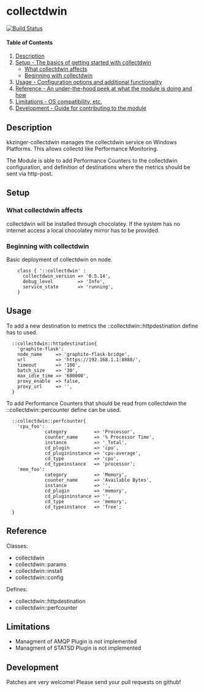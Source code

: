 # collectdwin
[![Build Status](https://travis-ci.com/kkzinger/kkzinger-collectdwin.svg?token=yPyCdfT7MLbXsdDVmTkE&branch=master)](https://travis-ci.com/kkzinger/kkzinger-collectdwin)
#### Table of Contents

1. [Description](#description)
2. [Setup - The basics of getting started with collectdwin](#setup)
    * [What collectdwin affects](#what-collectdwin-affects)
    * [Beginning with collectdwin](#beginning-with-collectdwin)
3. [Usage - Configuration options and additional functionality](#usage)
4. [Reference - An under-the-hood peek at what the module is doing and how](#reference)
5. [Limitations - OS compatibility, etc.](#limitations)
6. [Development - Guide for contributing to the module](#development)

## Description

kkzinger-collectdwin manages the collectdwin service on Windows Platforms. This allows 
collectd like Performance Monitoring.

The Module is able to add Performance Counters to the collectdwin configuration, and definition of destinations where the metrics should be sent via http-post. 

## Setup

### What collectdwin affects

collectdwin will be installed through chocolatey. If the system has no internet access 
a local chocolatey mirror has to be provided.

### Beginning with collectdwin

Basic deployment of collectdwin on node.
~~~puppet
    class { '::collectdwin' :
      collectdwin_version => '0.5.14',
      debug_level         => 'Info',
      service_state       => 'running',
    }
~~~

## Usage

To add a new destination to metrics the ::collectdwin::httpdestination define has to 
used.

~~~puppet
  ::collectdwin::httpdestination{
    'graphite-flask': 
    node_name     => 'graphite-flask-bridge',
    url           => 'https://192.168.1.1:8888/',
    timeout       => '100',
    batch_size    => '30',
    max_idle_time => '600000',
    proxy_enable  => false,
    proxy_url     => '',
  }                                                                                                                                                            
~~~

To add Performance Counters that should be read from collectdwin the ::collectdwin::percounter define can be used.

~~~puppet
  ::collectdwin::perfcounter{
    'cpu_foo':     
              category          => 'Processor',
              counter_name      => '% Processor Time',
              instance          => '_Total',
              cd_plugin         => 'cpu',
              cd_plugininstance => 'cpu-average',
              cd_type           => 'cpu',
              cd_typeinstance   => 'processor'; 
    'mem_foo': 
              category          => 'Memory',
              counter_name      => 'Available Bytes',
              instance          => '',
              cd_plugin         => 'memory',
              cd_plugininstance => '',
              cd_type           => 'memory',
              cd_typeinstance   => 'free'; 
  }
~~~

## Reference

Classes:
* collectdwin
* collectdwin::params
* collectdwin::install
* collectdwin::config

Defines:
* collectdwin::httpdestination
* collectdwin::perfcounter

## Limitations

* Managment of AMQP Plugin is not implemented
* Managment of STATSD Plugin is not implemented

## Development

Patches are very welcome!
Please send your pull requests on github!



